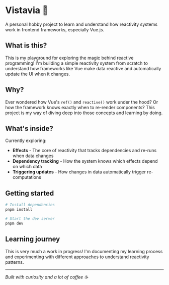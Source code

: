 # Vistavia 🚀

A personal hobby project to learn and understand how reactivity systems work in frontend frameworks, especially Vue.js.

## What is this?

This is my playground for exploring the magic behind reactive programming! I'm building a simple reactivity system from scratch to understand how frameworks like Vue make data reactive and automatically update the UI when it changes.

## Why?

Ever wondered how Vue's `ref()` and `reactive()` work under the hood? Or how the framework knows exactly when to re-render components? This project is my way of diving deep into those concepts and learning by doing.

## What's inside?

Currently exploring:
- **Effects** - The core of reactivity that tracks dependencies and re-runs when data changes
- **Dependency tracking** - How the system knows which effects depend on which data
- **Triggering updates** - How changes in data automatically trigger re-computations

## Getting started

```bash
# Install dependencies
pnpm install

# Start the dev server
pnpm dev
```

## Learning journey

This is very much a work in progress! I'm documenting my learning process and experimenting with different approaches to understand reactivity patterns.

---

*Built with curiosity and a lot of coffee ☕*
